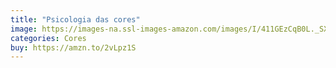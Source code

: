 ```yaml
---
title: "Psicologia das cores"
image: https://images-na.ssl-images-amazon.com/images/I/411GEzCqB0L._SX352_BO1,204,203,200_.jpg
categories: Cores
buy: https://amzn.to/2vLpz1S
---
```

